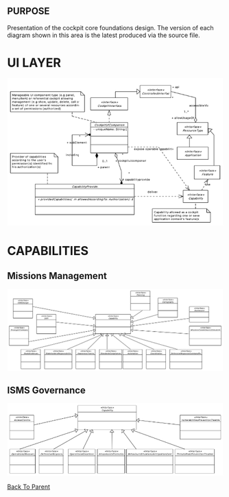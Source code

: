 ## PURPOSE
Presentation of the cockpit core foundations design.
The version of each diagram shown in this area is the latest produced via the source file.

# UI LAYER
![image](Cockpit_Foundation_UI_Layer.PNG)

# CAPABILITIES

## Missions Management
![image](Missions_management_capabilities_overview.PNG)

## ISMS Governance
![image](ISMS_governance_capabilities_overview.PNG)

[Back To Parent](../)
